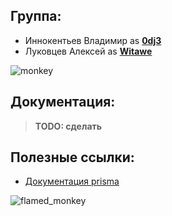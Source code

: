 ## Группа:
- Иннокентьев Владимир as **[0dj3](https://github.com/Witawe/nefu-backend-2023-autumn/commits?author=0dj3)**
- Луковцев Алексей as **[Witawe](https://github.com/Witawe/nefu-backend-2023-autumn/commits?author=Witawe)**

![monkey](https://i.giphy.com/media/5Zesu5VPNGJlm/giphy.webp)

## Документация:
> **TODO: сделать**

## Полезные ссылки:
- [Документация prisma](https://www.prisma.io/docs/getting-started/quickstart)

![flamed_monkey](https://i.giphy.com/media/3o85xDWOG8Sbl9yQzm/giphy.webp)
